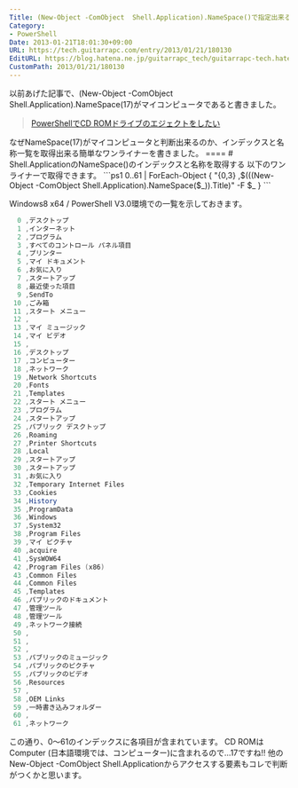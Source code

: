 ```yaml
---
Title: (New-Object -ComObject  Shell.Application).NameSpace()で指定出来るインデックスと名称一覧
Category:
- PowerShell
Date: 2013-01-21T18:01:30+09:00
URL: https://tech.guitarrapc.com/entry/2013/01/21/180130
EditURL: https://blog.hatena.ne.jp/guitarrapc_tech/guitarrapc-tech.hatenablog.com/atom/entry/11696248318757675332
CustomPath: 2013/01/21/180130
---
```


以前あげた記事で、(New-Object -ComObject Shell.Application).NameSpace(17)がマイコンピュータであると書きました。
<blockquote><a href="http://wp.me/p2SHCh-9a" target="_blank">PowerShellでCD ROMドライブのエジェクトをしたい</a></blockquote>
なぜNameSpace(17)がマイコンピュータと判断出来るのか、インデックスと名称一覧を取得出来る簡単なワンライナーを書きました。 ====
# Shell.ApplicationのNameSpace()のインデックスと名称を取得する
以下のワンライナーで取得できます。
```ps1
0..61 | ForEach-Object { "{0,3} ,$(((New-Object -ComObject Shell.Application).NameSpace($_)).Title)" -F $_ }
```

Windows8 x64 / PowerShell V3.0環境での一覧を示しておきます。
```ps1
  0 ,デスクトップ
  1 ,インターネット
  2 ,プログラム
  3 ,すべてのコントロール パネル項目
  4 ,プリンター
  5 ,マイ ドキュメント
  6 ,お気に入り
  7 ,スタートアップ
  8 ,最近使った項目
  9 ,SendTo
 10 ,ごみ箱
 11 ,スタート メニュー
 12 ,
 13 ,マイ ミュージック
 14 ,マイ ビデオ
 15 ,
 16 ,デスクトップ
 17 ,コンピューター
 18 ,ネットワーク
 19 ,Network Shortcuts
 20 ,Fonts
 21 ,Templates
 22 ,スタート メニュー
 23 ,プログラム
 24 ,スタートアップ
 25 ,パブリック デスクトップ
 26 ,Roaming
 27 ,Printer Shortcuts
 28 ,Local
 29 ,スタートアップ
 30 ,スタートアップ
 31 ,お気に入り
 32 ,Temporary Internet Files
 33 ,Cookies
 34 ,History
 35 ,ProgramData
 36 ,Windows
 37 ,System32
 38 ,Program Files
 39 ,マイ ピクチャ
 40 ,acquire
 41 ,SysWOW64
 42 ,Program Files (x86)
 43 ,Common Files
 44 ,Common Files
 45 ,Templates
 46 ,パブリックのドキュメント
 47 ,管理ツール
 48 ,管理ツール
 49 ,ネットワーク接続
 50 ,
 51 ,
 52 ,
 53 ,パブリックのミュージック
 54 ,パブリックのピクチャ
 55 ,パブリックのビデオ
 56 ,Resources
 57 ,
 58 ,OEM Links
 59 ,一時書き込みフォルダー
 60 ,
 61 ,ネットワーク
```

この通り、0～61のインデックスに各項目が含まれています。 CD ROMはComputer (日本語環境では、コンピューター)に含まれるので…17ですね!! 他のNew-Object -ComObject Shell.Applicationからアクセスする要素もコレで判断がつくかと思います。
